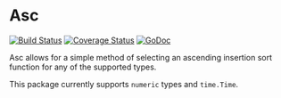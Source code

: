 # Asc

[![Build Status](https://travis-ci.org/umpc/go-sortedmap.svg?branch=master)](https://travis-ci.org/umpc/go-sortedmap) [![Coverage Status](https://codecov.io/github/umpc/go-sortedmap/badge.svg?branch=master)](https://codecov.io/github/umpc/go-sortedmap?branch=master) [![GoDoc](https://godoc.org/github.com/umpc/go-sortedmap/asc?status.svg)](https://godoc.org/github.com/umpc/go-sortedmap/asc)

Asc allows for a simple method of selecting an ascending insertion sort function for any of the supported types.

This package currently supports ```numeric``` types and ```time.Time```.